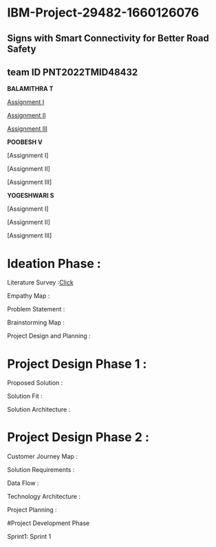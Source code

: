 # IBM-Project-29482-1660126076
## Signs with Smart Connectivity for Better Road Safety
## team ID PNT2022TMID48432
**BALAMITHRA T**

[Assignment I](https://github.com/IBM-EPBL/IBM-Project-29482-1660126076/blob/main/Editing%20Components.png)

[Assignment II](https://github.com/IBM-EPBL/IBM-Project-29482-1660126076/commit/a06102764bcaa3471a96866b0222413dfb5eb0d6)

[Assignment III](https://github.com/IBM-EPBL/IBM-Project-29482-1660126076/tree/main/ASSIGNMENT%20III/BALAMITHRA%20T%20(TL))

**POOBESH V**

[Assignment I]

[Assignment II]

[Assignment III]

**YOGESHWARI S**

[Assignment I]

[Assignment II]

[Assignment III]

# Ideation Phase :

Literature Survey :[Click](https://github.com/IBM-EPBL/IBM-Project-29482-1660126076/tree/main/IDEATION%20PHASE)

Empathy Map :

Problem Statement : 

Brainstorming Map :

Project Design and Planning :

# Project Design Phase 1 :

Proposed Solution :

Solution Fit :

Solution Architecture : 

# Project Design Phase 2 :

Customer Journey Map :

Solution Requirements : 

Data Flow : 

Technology Architecture :

Project Planning :

#Project Development Phase

Sprint1: Sprint 1
